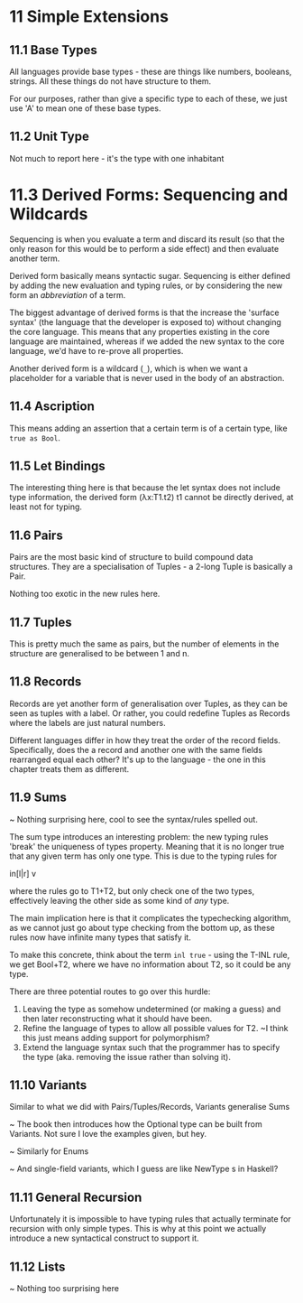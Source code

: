 # 11 Simple Extensions

## 11.1 Base Types

All languages provide base types - these are things like numbers, booleans, strings. All these things
do not have structure to them.

For our purposes, rather than give a specific type to each of these, we just use 'A' to mean one
of these base types.

## 11.2 Unit Type

Not much to report here - it's the type with one inhabitant

# 11.3 Derived Forms: Sequencing and Wildcards

Sequencing is when you evaluate a term and discard its result (so that the only reason for this would be to
perform a side effect) and then evaluate another term.

Derived form basically means syntactic sugar. Sequencing is either defined by adding the new evaluation and
typing rules, or by considering the new form an *abbreviation* of a term.

The biggest advantage of derived forms is that the increase the 'surface syntax' (the language that the developer
is exposed to) without changing the core language. This means that any properties existing in the core language
are maintained, whereas if we added the new syntax to the core language, we'd have to re-prove all properties.

Another derived form is a wildcard (`_`), which is when we want a placeholder for a variable that is never
used in the body of an abstraction.

## 11.4 Ascription

This means adding an assertion that a certain term is of a certain type, like `true as Bool`.

## 11.5 Let Bindings

The interesting thing here is that because the let syntax does not include type information, the derived form
(λx:T1.t2) t1 cannot be directly derived, at least not for typing.

## 11.6 Pairs

Pairs are the most basic kind of structure to build compound data structures. They are a specialisation of
Tuples - a 2-long Tuple is basically a Pair.

Nothing too exotic in the new rules here.

## 11.7 Tuples

This is pretty much the same as pairs, but the number of elements in the structure are generalised to be
between 1 and n.

## 11.8 Records

Records are yet another form of generalisation over Tuples, as they can be seen as tuples with a label. Or
rather, you could redefine Tuples as Records where the labels are just natural numbers.

Different languages differ in how they treat the order of the record fields. Specifically, does the a record
and another one with the same fields rearranged equal each other? It's up to the language - the one in this
chapter treats them as different.

## 11.9 Sums

~ Nothing surprising here, cool to see the syntax/rules spelled out.

The sum type introduces an interesting problem: the new typing rules 'break' the uniqueness of types property.
Meaning that it is no longer true that any given term has only one type. This is due to the typing rules for

in[l|r] v

where the rules go to T1+T2, but only check one of the two types, effectively leaving the other side as some kind of
*any* type.

The main implication here is that it complicates the typechecking algorithm, as we cannot just go about type checking
from the bottom up, as these rules now have infinite many types that satisfy it.

To make this concrete, think about the term `inl true` - using the T-INL rule, we get Bool+T2, where we have no information
about T2, so it could be any type.

There are three potential routes to go over this hurdle:

1. Leaving the type as somehow undetermined (or making a guess) and then later reconstructing what it should have been.
2. Refine the language of types to allow all possible values for T2. ~I think this just means adding support for
   polymorphism?
3. Extend the language syntax such that the programmer has to specify the type (aka. removing the issue rather than
   solving it).

## 11.10 Variants

Similar to what we did with Pairs/Tuples/Records, Variants generalise Sums

~ The book then introduces how the Optional type can be built from Variants. Not sure I love the examples given, but hey.

~ Similarly for Enums

~ And single-field variants, which I guess are like NewType s in Haskell?

## 11.11 General Recursion

Unfortunately it is impossible to have typing rules that actually terminate for recursion with only simple types.
This is why at this point we actually introduce a new syntactical construct to support it.

## 11.12 Lists

~ Nothing too surprising here


